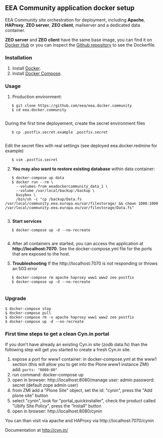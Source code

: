 ## EEA Community application docker setup

EEA Community site orchestration for deployment, including 
**Apache**, **HAProxy**, **ZEO server**, **ZEO client**, 
mailserver and a dedicated data container.

**ZEO server** and **ZEO client** have the same base image, you can find it on
[Docker Hub](https://registry.hub.docker.com/u/eeacms/cynin/) or you can
inspect the [Github repository](https://github.com/eea/eea.docker.cynin) 
to see the Dockerfile.

### Installation
1. Install [Docker](https://www.docker.com/).
2. Install [Docker Compose](https://docs.docker.com/compose/).

### Usage

1. Production environment:
 ```
    $ git clone https://github.com/eea/eea.docker.community
    $ cd eea.docker.community
    
 ```
During the first time deployement, create the secret environment files
 ```
    $ cp .postfix.secret.example .postfix.secret
    
 ```
Edit the secret files with real settings (see deployed eea.docker.redmine for example)
 ```
    $ vim .postfix.secret
 ```
2. **You may also want to restore existing database** within data container:
 ```
    $ docker-compose up data
    $ docker run --rm \
      --volumes-from eeadockercommunity_data_1 \
      --volume /var/local/backup:/backup \
      busybox \
      /bin/sh -c "cp /backup/Data.fs /var/local/community.eea.europa.eu/var/filestorage/ && chown 1000:1000 /var/local/community.eea.europa.eu/var/filestorage/Data.fs"
      
 ```
3. **Start services**
 ```
    $ docker-compose up -d --no-recreate
    
 ```
4. After all containers are started, you can access the application at **http://localhost:7070**. See the docker-compose.yml file for the ports that are exposed to the host.

5. **Troubleshooting**
   If the http://localhost:7070 is not responding or throws an 503 error
 ```
    $ docker-compose rm apache haproxy www1 www2 zeo postfix
    $ docker-compose up -d --no-recreate
    
 ```

### Upgrade

    $ docker-compose stop
    $ docker-compose pull
    $ docker-compose rm -v apache haproxy www1 www2 zeo postfix
    $ docker-compose up -d --no-recreate

### First time steps to get a clean Cyn.in portal

If you don't have already an existing Cyn.in site (zodb data.fs) than the following step will get you started to create a fresh Cyn.in site. 

1. expose a port for www1 container: in docker-compose.yml at the www1 section (this will allow you to get into the Plone www1 instance ZMI) add: ```ports: "8080:80"```
2. run command: docker-compose up
3. open in browser: http://localhost:8080/manage
user: admin
password: secret
(default zope admin user)
4. from ZMI add a "Plone Site" object, set the id: "cynin", press the "Add plone site" button
5. select "cynin", look for "portal_quickinstaller", check the product called "Ubify Site Policy", press the "Install" button
6. open in browser: http://localhost:8080/cynin

You can than visit via apache and HAProxy via http://localhost:7070/cynin

Documentation at http://cyn.in/
